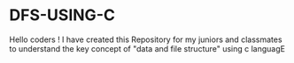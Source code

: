 # DFS-USING-C
Hello coders ! I have  created this Repository for my juniors and classmates to understand  the key concept of "data and file structure" using c languagE

